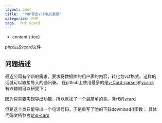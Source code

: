 ```yaml
---
layout: post
title:  "PHP导出VCF格式数据"
categories: PHP
tags:  PHP vcard
---
```


* content
{:toc}


php生成vcard文件
<!--excerpt-->



## 问题描述

最近公司有个新的需求，要求将数据库的用户表的内容，转化为vcf格式。这样的话就可以直接导入的通讯录。
在github上使用最多的是[v-Card-parser](https://github.com/nuovo/vCard-parser)和[vcard](https://github.com/jeroendesloovere/vcard)，有兴趣的可以研究下；




因为只需要实现导出功能，所以就找了一个最简单的类。类代码[vcard](https://github.com/facine/vCard/blob/master/vCard.class.php)

但是这个类只能导出一个电话号码，于是重写了他的下载download()函数；
具体代码文档参考[php-card](https://github.com/liyoung1992/liyoung1992.github.io/blob/master/_posts/2016-10-08-php-vcard.md)
